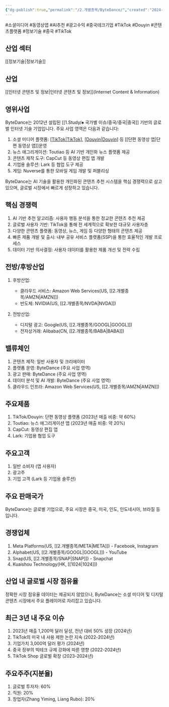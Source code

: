 ```yaml
---
{"dg-publish":true,"permalink":"/2.개별종목/ByteDance/","created":"2024-12-31T08:56:23.851+09:00","updated":"2025-06-03T20:05:58.111+09:00"}
---
```


#소셜미디어 #동영상앱 #AI추천 #광고수익 #중국테크기업 #TikTok #Douyin #콘텐츠플랫폼 #정보기술 #중국 #TikTok 

## 산업 섹터

[[정보기술\|정보기술]]

## 산업

[[인터넷 콘텐츠 및 정보\|인터넷 콘텐츠 및 정보]](Internet Content & Information)

## 영위사업

ByteDance는 2012년 설립된 [[1.Study/♠ 국가별 이슈/중국/중국\|중국]] 기반의 글로벌 인터넷 기술 기업입니다. 주요 사업 영역은 다음과 같습니다:

1. 소셜 미디어 플랫폼: [[TikTok\|TikTok]](글로벌), [[Douyin\|Douyin]](중국) 등 [[단편 동영상 앱\|단편 동영상 앱]]운영
2. 뉴스 애그리게이션: Toutiao 등 AI 기반 개인화 뉴스 플랫폼 제공
3. 콘텐츠 제작 도구: CapCut 등 동영상 편집 앱 개발
4. 기업용 솔루션: Lark 등 협업 도구 제공
5. 게임: Nuverse를 통한 모바일 게임 개발 및 퍼블리싱

ByteDance는 AI 기술을 활용한 개인화된 콘텐츠 추천 시스템을 핵심 경쟁력으로 삼고 있으며, 글로벌 시장에서 빠르게 성장하고 있습니다.

## 핵심 경쟁력

1. AI 기반 추천 알고리즘: 사용자 행동 분석을 통한 정교한 콘텐츠 추천 제공
2. 글로벌 사용자 기반: TikTok을 통해 전 세계적으로 확보한 대규모 사용자층
3. 다양한 콘텐츠 플랫폼: 동영상, 뉴스, 게임 등 다양한 형태의 콘텐츠 제공
4. 빠른 제품 개발 및 출시: 내부 공유 서비스 플랫폼(SSP)을 통한 효율적인 개발 프로세스
5. 데이터 기반 의사결정: 사용자 데이터를 활용한 제품 개선 및 전략 수립

## 전방/후방산업

1. 후방산업:
    
    - 클라우드 서비스: Amazon Web Services(US, [[2.개별종목/AMZN\|AMZN]])
    - 반도체: NVIDIA(US, [[2.개별종목/NVDA\|NVDA]])
    
2. 전방산업:
    
    - 디지털 광고: Google(US, [[2.개별종목/GOOGL\|GOOGL]])
    - 전자상거래: Alibaba(CN, [[2.개별종목/BABA\|BABA]])
    

## 밸류체인

1. 콘텐츠 제작: 일반 사용자 및 크리에이터
2. 플랫폼 운영: ByteDance (주요 사업 영역)
3. 광고 판매: ByteDance (주요 사업 영역)
4. 데이터 분석 및 AI 개발: ByteDance (주요 사업 영역)
5. 클라우드 인프라: Amazon Web Services(US, [[2.개별종목/AMZN\|AMZN]])

## 주요제품

1. TikTok/Douyin: 단편 동영상 플랫폼 (2023년 매출 비중: 약 60%)
2. Toutiao: 뉴스 애그리게이션 앱 (2023년 매출 비중: 약 20%)
3. CapCut: 동영상 편집 앱
4. Lark: 기업용 협업 도구

## 주요고객

1. 일반 소비자 (앱 사용자)
2. 광고주
3. 기업 고객 (Lark 등 기업용 솔루션)

## 주요 판매국가

ByteDance는 글로벌 기업으로, 주요 시장은 중국, 미국, 인도, 인도네시아, 브라질 등입니다.

## 경쟁업체

1. Meta Platforms(US, [[2.개별종목/META\|META]]) - Facebook, Instagram
2. Alphabet(US, [[2.개별종목/GOOGL\|GOOGL]]) - YouTube
3. Snap(US, [[2.개별종목/SNAP\|SNAP]]) - Snapchat
4. Kuaishou Technology(HK, [[1024\|1024]])

## 산업 내 글로벌 시장 점유율

정확한 시장 점유율 데이터는 제공되지 않았으나, ByteDance는 소셜 미디어 및 디지털 콘텐츠 시장에서 주요 플레이어로 자리잡고 있습니다.

## 최근 3년 내 주요 이슈

1. 2023년 매출 1,200억 달러 달성, 전년 대비 50% 성장 (2024년)
2. TikTok의 미국 내 사용 제한 논란 지속 (2022-2024년)
3. 기업가치 3,000억 달러 평가 (2024년)
4. 중국 정부의 빅테크 규제 강화에 따른 영향 (2022-2024년)
5. TikTok Shop 글로벌 확장 (2023-2024년)

## 주요주주(지분율)

1. 글로벌 투자자: 60%
2. 직원: 20%
3. 창업자(Zhang Yiming, Liang Rubo): 20%